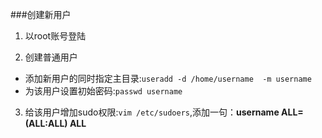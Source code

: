 ###创建新用户
1. 以root账号登陆

2. 创建普通用户

* 添加新用户的同时指定主目录:`useradd -d /home/username  -m username`
* 为该用户设置初始密码:`passwd username`

3. 给该用户增加sudo权限:`vim /etc/sudoers`,添加一句：**username  ALL=(ALL:ALL) ALL**
